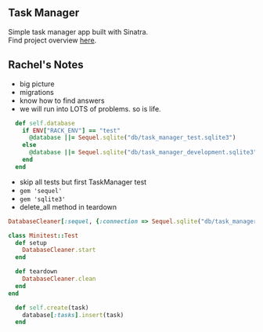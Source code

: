 ## Task Manager

Simple task manager app built with Sinatra. <br>
Find project overview [here](https://github.com/JumpstartLab/curriculum/blob/master/source/projects/task_manager.markdown).

## Rachel's Notes

* big picture
* migrations
* know how to find answers
* we will run into LOTS of problems. so is life. 

```ruby
  def self.database
    if ENV["RACK_ENV"] == "test"
      @database ||= Sequel.sqlite("db/task_manager_test.sqlite3")
    else
      @database ||= Sequel.sqlite("db/task_manager_development.sqlite3")
    end
  end
```
* skip all tests but first TaskManager test
* `gem 'sequel'`
* `gem 'sqlite3'`
* delete_all method in teardown

```ruby
DatabaseCleaner[:sequel, {:connection => Sequel.sqlite("db/task_manager_test.sqlite3")}].strategy = :truncation

class Minitest::Test 
  def setup
    DatabaseCleaner.start
  end

  def teardown
    DatabaseCleaner.clean
  end
end
```

```ruby
  def self.create(task)
    database[:tasks].insert(task)
  end
```
